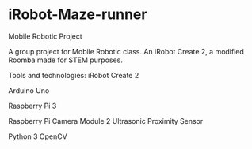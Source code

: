 # iRobot-Maze-runner
Mobile Robotic Project

A group project for Mobile Robotic class. An iRobot Create 2, a modified Roomba made for STEM purposes.



Tools and technologies:
iRobot Create 2 

Arduino Uno

Raspberry Pi 3

Raspberry Pi Camera Module 2
Ultrasonic Proximity Sensor

Python 3
OpenCV
